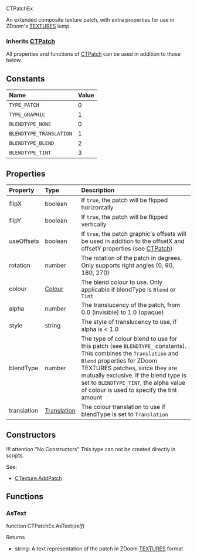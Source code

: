 <article-head>CTPatchEx</article-head>

An extended composite texture patch, with extra properties for use in ZDoom's [TEXTURES](https://zdoom.org/wiki/TEXTURES) lump.

### Inherits <type>[CTPatch](CTPatch.md)</type>  
All properties and functions of <type>[CTPatch](CTPatch.md)</type> can be used in addition to those below.

## Constants

| Name | Value |
|:-----|:------|
`TYPE_PATCH` | 0
`TYPE_GRAPHIC` | 1
`BLENDTYPE_NONE` | 0
`BLENDTYPE_TRANSLATION` | 1
`BLENDTYPE_BLEND` | 2
`BLENDTYPE_TINT` | 3

## Properties

| Property | Type | Description |
|:---------|:-----|:------------|
<prop class="rw">flipX</prop> | <type>boolean</type> | If `true`, the patch will be flipped horizontally
<prop class="rw">flipY</prop> | <type>boolean</type> | If `true`, the patch will be flipped vertically
<prop class="rw">useOffsets</prop> | <type>boolean</type> | If `true`, the patch graphic's offsets will be used in addition to the <prop>offsetX</prop> and <prop>offsetY</prop> properties (see <type>[CTPatch](CTPatch.md)</type>)
<prop class="rw">rotation</prop> | <type>number</type> | The rotation of the patch in degrees. Only supports right angles (0, 90, 180, 270)
<prop class="rw">colour</prop> | <type>[Colour](../Colour.md)</type> | The blend colour to use. Only applicable if <prop>blendType</prop> is `Blend` or `Tint`
<prop class="rw">alpha</prop> | <type>number</type> | The translucency of the patch, from 0.0 (invisible) to 1.0 (opaque)
<prop class="rw">style</prop> | <type>string</type> | The style of translucency to use, if <prop>alpha</prop> is < 1.0
<prop class="rw">blendType</prop> | <type>number</type> | The type of colour blend to use for this patch (see `BLENDTYPE_` constants). This combines the `Translation` and `Blend` properties for ZDoom TEXTURES patches, since they are mutually exclusive. If the blend type is set to `BLENDTYPE_TINT`, the alpha value of <prop>colour</prop> is used to specify the tint amount
<prop class="rw">translation</prop> | <type>[Translation](../Translation/Translation.md)</type> | The colour translation to use if <prop>blendType</prop> is set to `Translation`

## Constructors

!!! attention "No Constructors"
    This type can not be created directly in scripts.

<listhead>See:</listhead>

* [CTexture.AddPatch](CTexture.md#addpatch)

## Functions

### AsText

<fdef>function <type>CTPatchEx</type>.<func>AsText</func>(<arg>*self*</arg>)</fdef>

<listhead>Returns</listhead>

* <type>string</type>: A text representation of the patch in ZDoom [TEXTURES](https://zdoom.org/wiki/TEXTURES) format
